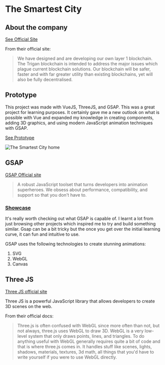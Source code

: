 # The Smartest City

## About the company

[See Official Site](https://trigan.org/)

From their official site:

>We have designed and are developing our own layer 1 blockchain. The Trigan blockchain is intended to address the major issues which plague current blockchain solutions. Our blockchain will be safer, faster and with far greater utility than existing blockchains, yet will also be fully decentralised.

## Prototype

This project was made with VueJS, ThreeJS, and GSAP.  This was a great project for learning purposes.  It certainly gave me a new outlook on what is possible with Vue and expanded my knowledge in creating components, adding 3D graphics, and using modern JavaScript animation techniques with GSAP. 

[See Prototype](https://thesmartestcity.netlify.app)

![The Smartest City home](/images/work/the-smartest-city/the-smartest-city.png)

## GSAP

[GSAP Official site](https://greensock.com/gsap/)

>A robust JavaScript toolset that turns developers into animation superheroes.  We obsess about performance, compatibility, and support so that you don't have to.

### [Showcase](https://greensock.com/showcase/)

It's really worth checking out what GSAP is capable of.  I learnt a lot from just browsing other projects which inspired me to try and build something similar. Gsap can be a bit tricky but the once you get over the initial learning curve, it can fun and intuitive to use. 

GSAP uses the following technologies to create stunning animations:
1. SVG
2. WebGL
3. Canvas

## Three JS

[Three JS official site](https://threejs.org/)

Three JS is a powerful JavaScript library that allows developers to create 3D scenes on the web.  

From their official docs:

>Three.js is often confused with WebGL since more often than not, but not always, three.js uses WebGL to draw 3D. WebGL is a very low-level system that only draws points, lines, and triangles. To do anything useful with WebGL generally requires quite a bit of code and that is where three.js comes in. It handles stuff like scenes, lights, shadows, materials, textures, 3d math, all things that you'd have to write yourself if you were to use WebGL directly.


